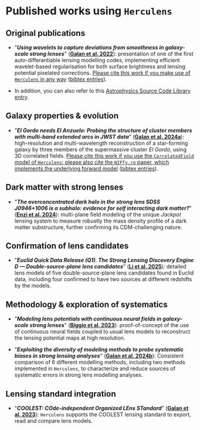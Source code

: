 # Published works using `Herculens`

## Original publications

- "**_Using wavelets to capture deviations from smoothness in galaxy-scale strong lenses_**" ([**Galan et al. 2022**](https://ui.adsabs.harvard.edu/abs/2022A%26A...668A.155G/abstract)): presentation of one of the first auto-differantiable lensing modelling codes, implementing efficient wavelet-based regularisation for both surface brightness and lensing potential pixelated corrections. <ins>Please cite this work if you make use of `Herculens` in any way</ins> ([bibtex entries](CITATION.md)).

- In addition, you can also refer to this [Astrophysics Source Code Library entry](https://ui.adsabs.harvard.edu/abs/2022ascl.soft09002G/abstract).

## Galaxy properties & evolution

- "**_El Gordo needs El Anzuelo: Probing the structure of cluster members with multi-band extended arcs in JWST data_**" ([**Galan et al. 2024a**](https://ui.adsabs.harvard.edu/abs/2024A%26A...689A.304G/abstract)): high-resolution and multi-wavelength reconstruction of a star-forming galaxy by three members of the supermassive cluster _El Gordo_, using 3D correlated fields. <ins>Please cite this work if you use the `CorrelatedField` model of `Herculens`; please also cite the [`NIFTy.re` paper](https://ui.adsabs.harvard.edu/abs/2024JOSS....9.6593E/abstract), which implements the underlying forward model</ins> ([bibtex entries](CITATION.md)).

## Dark matter with strong lenses

- "**_The overconcentrated dark halo in the strong lens SDSS J0946+1006 is a subhalo: evidence for self interacting dark matter?_**" ([**Enzi et al. 2024**](https://ui.adsabs.harvard.edu/abs/2024arXiv241108565E/abstract)): multi-plane field modeling of the unique _Jackpot_ lensing system to measure robustly the mass density profile of a dark matter substructure, further confirming its CDM-challenging nature.

## Confirmation of lens candidates

- "**_Euclid Quick Data Release (Q1). The Strong Lensing Discovery Engine D — Double-source-plane lens candidates_**" ([**Li et al. 2025**](https://ui.adsabs.harvard.edu/abs/2025arXiv250315327E/abstract)): detailed lens models of five double-source-plane lens candidates found in Euclid data, including four confirmed to have two sources at different redshifts by the models.

## Methodology & exploration of systematics

- "**_Modeling lens potentials with continuous neural fields in galaxy-scale strong lenses_**" ([**Biggio et al. 2023**](https://ui.adsabs.harvard.edu/abs/2023A%26A...675A.125B/abstract)): proof-of-concept of the use of continuous neural fields coupled to usual lens models to reconstruct the lensing potential maps at high resolution.

- "**_Exploiting the diversity of modeling methods to probe systematic biases in strong lensing analyses_**" ([**Galan et al. 2024b**](https://ui.adsabs.harvard.edu/abs/2024A%26A...692A..87G/abstract)): Consistent comparison of 6 different modelling methods, including two methods implemented in `Herculens`, to characterize and reduce sources of systematic errors in strong lens modelling analyses.

## Lensing standard integration

- "**_COOLEST: COde-independent Organized LEns STandard_**" ([**Galan et al. 2023**](https://ui.adsabs.harvard.edu/abs/2023JOSS....8.5567G/abstract)): `Herculens` supports the COOLEST lensing standard to export, read and compare lens models.
